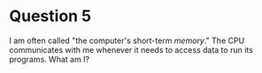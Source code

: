 # Question 5

I am often called "the computer's short-term _memory_." The CPU communicates with me whenever it needs to access data to run its programs. What am I?